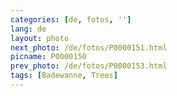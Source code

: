 ```yaml
---
categories: [de, fotos, '']
lang: de
layout: photo
next_photo: /de/fotos/P0000151.html
picname: P0000150
prev_photo: /de/fotos/P0000153.html
tags: [Badewanne, Trees]
---
```

